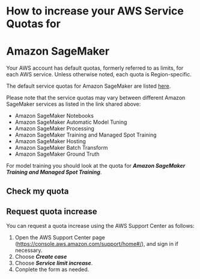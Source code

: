 # How to increase your AWS Service Quotas for 
# Amazon SageMaker

Your AWS account has default quotas, formerly referred to as limits, for each AWS service. 
Unless otherwise noted, each quota is Region-specific. 

The default service quotas for Amazon SageMaker are listed [here](https://docs.aws.amazon.com/general/latest/gr/sagemaker.html#limits_sagemaker).

Please note that the service quotas may vary between different Amazon SageMaker services as listed in the link shared above:

- Amazon SageMaker Notebooks
- Amazon SageMaker Automatic Model Tuning
- Amazon SageMaker Processing
- Amazon SageMaker Training and Managed Spot Training
- Amazon SageMaker Hosting
- Amazon SageMaker Batch Transform
- Amazon SageMaker Ground Truth

For model training you should look at the quota for ***Amazon SageMaker Training and Managed Spot Training***. 

## Check my quota


## Request quota increase

You can request a quota increase using the AWS Support Center as follows:

1. Open the AWS Support Center page (https://console.aws.amazon.com/support/home#/), and sign in if necessary.
2. Choose ***Create case***
3. Choose ***Service limit increase***.
4. Conplete the form as needed. 
